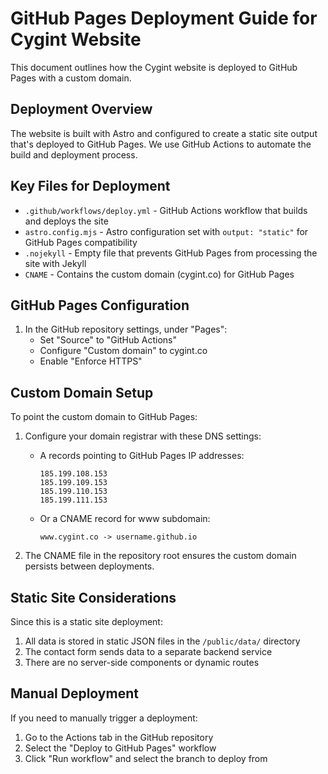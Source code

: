 # GitHub Pages Deployment Guide for Cygint Website

This document outlines how the Cygint website is deployed to GitHub Pages with a custom domain.

## Deployment Overview

The website is built with Astro and configured to create a static site output that's deployed to GitHub Pages. We use GitHub Actions to automate the build and deployment process.

## Key Files for Deployment

- `.github/workflows/deploy.yml` - GitHub Actions workflow that builds and deploys the site
- `astro.config.mjs` - Astro configuration set with `output: "static"` for GitHub Pages compatibility
- `.nojekyll` - Empty file that prevents GitHub Pages from processing the site with Jekyll
- `CNAME` - Contains the custom domain (cygint.co) for GitHub Pages

## GitHub Pages Configuration

1. In the GitHub repository settings, under "Pages":
   - Set "Source" to "GitHub Actions"
   - Configure "Custom domain" to cygint.co
   - Enable "Enforce HTTPS"

## Custom Domain Setup

To point the custom domain to GitHub Pages:

1. Configure your domain registrar with these DNS settings:
   - A records pointing to GitHub Pages IP addresses:
     ```
     185.199.108.153
     185.199.109.153
     185.199.110.153
     185.199.111.153
     ```
   - Or a CNAME record for www subdomain:
     ```
     www.cygint.co -> username.github.io
     ```

2. The CNAME file in the repository root ensures the custom domain persists between deployments.

## Static Site Considerations

Since this is a static site deployment:

1. All data is stored in static JSON files in the `/public/data/` directory
2. The contact form sends data to a separate backend service
3. There are no server-side components or dynamic routes

## Manual Deployment

If you need to manually trigger a deployment:

1. Go to the Actions tab in the GitHub repository
2. Select the "Deploy to GitHub Pages" workflow
3. Click "Run workflow" and select the branch to deploy from